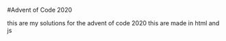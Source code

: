 #Advent of Code 2020

this are my solutions for the advent of code 2020
this are made in html and js